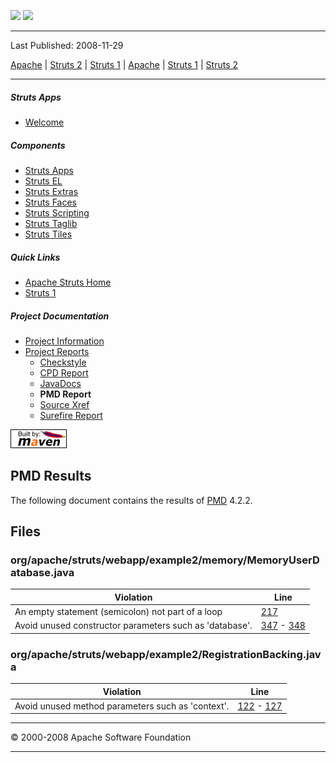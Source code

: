 <span id="bannerLeft">[![](http://www.apache.org/images/asf-logo.gif)](http://www.apache.org/)</span> <span id="bannerRight">[![](../../images/struts.gif)](../../)</span>

------------------------------------------------------------------------

Last Published: 2008-11-29

[Apache](http://www.apache.org/) | [Struts 2](../2.x/) | [Struts 1](../1.x/) | [Apache](http://www.apache.org) | [Struts 1](../../1.x/) | [Struts 2](../../2.x/)

------------------------------------------------------------------------

##### Struts Apps

-   [Welcome](index.html.md)

##### Components

-   [Struts Apps](../struts-apps/index.html.md)
-   [Struts EL](../struts-el/index.html.md)
-   [Struts Extras](../struts-extras/index.html.md)
-   [Struts Faces](../struts-faces/index.html.md)
-   [Struts Scripting](../struts-scripting/index.html.md)
-   [Struts Taglib](../struts-taglib/index.html.md)
-   [Struts Tiles](../struts-tiles/index.html.md)

##### Quick Links

-   [Apache Struts Home](../../)
-   [Struts 1](../index.html.md)

##### Project Documentation

-   [Project Information](project-info.html.md)
-   [Project Reports](project-reports.html.md)
    -   [Checkstyle](checkstyle.html.md)
    -   [CPD Report](cpd.html.md)
    -   [JavaDocs](apidocs/index.html.md)
    -   **PMD Report**
    -   [Source Xref](xref/index.html.md)
    -   [Surefire Report](surefire-report.html.md)

[![Built by Maven](./images/logos/maven-feather.png)](http://maven.apache.org/ "Built by Maven")

PMD Results
-----------

The following document contains the results of [PMD](http://pmd.sourceforge.net/) 4.2.2.

Files
-----

### org/apache/struts/webapp/example2/memory/MemoryUserDatabase.java

| Violation                                               | Line                                                                                                                                                                    |
|---------------------------------------------------------|-------------------------------------------------------------------------------------------------------------------------------------------------------------------------|
| An empty statement (semicolon) not part of a loop       | [217](./xref/org/apache/struts/webapp/example2/memory/MemoryUserDatabase.html.md#217)                                                                                      |
| Avoid unused constructor parameters such as 'database'. | [347](./xref/org/apache/struts/webapp/example2/memory/MemoryUserDatabase.html.md#347) - [348](./xref/org/apache/struts/webapp/example2/memory/MemoryUserDatabase.html#348) |

### org/apache/struts/webapp/example2/RegistrationBacking.java

| Violation                                         | Line                                                                                                                                                        |
|---------------------------------------------------|-------------------------------------------------------------------------------------------------------------------------------------------------------------|
| Avoid unused method parameters such as 'context'. | [122](./xref/org/apache/struts/webapp/example2/RegistrationBacking.html.md#122) - [127](./xref/org/apache/struts/webapp/example2/RegistrationBacking.html#127) |

------------------------------------------------------------------------

© 2000-2008 Apache Software Foundation

------------------------------------------------------------------------



